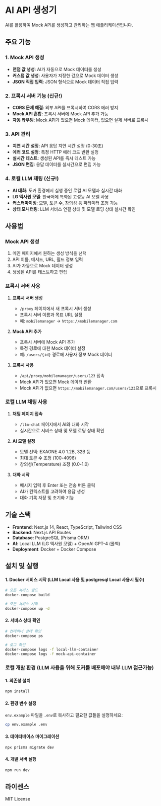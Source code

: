 # AI API 생성기

AI를 활용하여 Mock API를 생성하고 관리하는 웹 애플리케이션입니다.

## 주요 기능

### 1. Mock API 생성

- **랜덤 값 생성**: AI가 자동으로 Mock 데이터를 생성
- **커스텀 값 생성**: 사용자가 지정한 값으로 Mock 데이터 생성
- **JSON 직접 입력**: JSON 형식으로 Mock 데이터 직접 입력

### 2. 프록시 서버 기능 (신규!)

- **CORS 문제 해결**: 외부 API를 프록시하여 CORS 에러 방지
- **Mock API 혼합**: 프록시 서버에 Mock API 추가 가능
- **자동 라우팅**: Mock API가 있으면 Mock 데이터, 없으면 실제 서버로 프록시

### 3. API 관리

- **지연 시간 설정**: API 응답 지연 시간 설정 (0-30초)
- **에러 코드 설정**: 특정 HTTP 에러 코드 반환 설정
- **실시간 테스트**: 생성된 API를 즉시 테스트 가능
- **JSON 편집**: 응답 데이터를 실시간으로 편집 가능

### 4. 로컬 LLM 채팅 (신규!)

- **AI 대화**: 도커 환경에서 실행 중인 로컬 AI 모델과 실시간 대화
- **LG 엑사원 모델**: 한국어에 특화된 고성능 AI 모델 사용
- **커스터마이징**: 모델, 토큰 수, 창의성 등 파라미터 조정 가능
- **상태 모니터링**: LLM 서비스 연결 상태 및 모델 로딩 상태 실시간 확인

## 사용법

### Mock API 생성

1. 메인 페이지에서 원하는 생성 방식을 선택
2. API 이름, 메서드, URL, 필드 정보 입력
3. AI가 자동으로 Mock 데이터 생성
4. 생성된 API를 테스트하고 편집

### 프록시 서버 사용

1. **프록시 서버 생성**

   - `/proxy` 페이지에서 새 프록시 서버 생성
   - 프록시 서버 이름과 목표 URL 설정
   - 예: `mobilemanager` → `https://mobilemanager.com`

2. **Mock API 추가**

   - 프록시 서버에 Mock API 추가
   - 특정 경로에 대한 Mock 데이터 설정
   - 예: `/users/{id}` 경로에 사용자 정보 Mock 데이터

3. **프록시 사용**
   - `/api/proxy/mobilemanager/users/123` 접속
   - Mock API가 있으면 Mock 데이터 반환
   - Mock API가 없으면 `https://mobilemanager.com/users/123`으로 프록시

### 로컬 LLM 채팅 사용

1. **채팅 페이지 접속**

   - `/llm-chat` 페이지에서 AI와 대화 시작
   - 실시간으로 서비스 상태 및 모델 로딩 상태 확인

2. **AI 모델 설정**

   - 모델 선택: EXAONE 4.0 1.2B, 32B 등
   - 최대 토큰 수 조정 (100-4096)
   - 창의성(Temperature) 조정 (0.0-1.0)

3. **대화 시작**
   - 메시지 입력 후 Enter 또는 전송 버튼 클릭
   - AI가 컨텍스트를 고려하여 응답 생성
   - 대화 기록 저장 및 초기화 기능

## 기술 스택

- **Frontend**: Next.js 14, React, TypeScript, Tailwind CSS
- **Backend**: Next.js API Routes
- **Database**: PostgreSQL (Prisma ORM)
- **AI**: Local LLM (LG 엑사원 모델) + OpenAI GPT-4 (폴백)
- **Deployment**: Docker + Docker Compose

## 설치 및 실행

#### 1. Docker 서비스 시작 (LLM Local 사용 및 postgresql Local 사용시 필수)

```bash
# 모든 서비스 빌드
docker-compose build

# 모든 서비스 시작
docker-compose up -d
```

#### 2. 서비스 상태 확인

```bash
# 컨테이너 상태 확인
docker-compose ps

# 로그 확인
docker-compose logs -f local-llm-container
docker-compose logs -f mock-api-container
```

### 로컬 개발 환경 (LLM 사용을 위해 도커를 배포해야 내부 LLM 접근가능)

#### 1. 의존성 설치

```bash
npm install
```

#### 2. 환경 변수 설정

`env.example` 파일을 `.env`로 복사하고 필요한 값들을 설정하세요:

```bash
cp env.example .env
```

#### 3. 데이터베이스 마이그레이션

```bash
npx prisma migrate dev
```

#### 4. 개발 서버 실행

```bash
npm run dev
```

## 라이센스

MIT License
